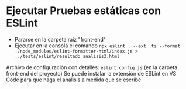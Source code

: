 # Ejecutar Pruebas estáticas con ESLint

- Pararse en la carpeta raiz "front-end"
- Ejecutar en la consola el comando `npx eslint . --ext .ts --format ./node_modules/eslint-formatter-html/index.js > ../tests/eslint/resultado_analisis3.html`

Archivo de configuración con detalles: `eslint.config.js` (en la carpeta front-end del proyecto)
Se puede instalar la extensión de ESLint en VS Code para que haga el análisis a medida que se escribe